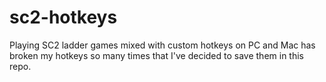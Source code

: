 # sc2-hotkeys

Playing SC2 ladder games mixed with custom hotkeys on PC and Mac has broken my hotkeys so many times that I've decided to save them in this repo.
